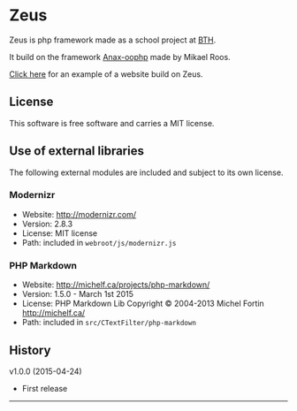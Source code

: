 Zeus
=========

Zeus is php framework made as a school project at [BTH](http://www.bth.se/eng).

It build on the framework [Anax-oophp](https://github.com/mosbth/Anax-oophp) made by Mikael Roos.

[Click here](http://www.student.bth.se/~vikj14/oophp/viktorplay/zeus/webroot/index.php) for an example of a website build on Zeus.

License
----------------
This software is free software and carries a MIT license.



Use of external libraries
-----------------------------------

The following external modules are included and subject to its own license.



### Modernizr
* Website: http://modernizr.com/
* Version: 2.8.3
* License: MIT license 
* Path: included in `webroot/js/modernizr.js`

### PHP Markdown
* Website: http://michelf.ca/projects/php-markdown/
* Version: 1.5.0 - March 1st 2015
* License: PHP Markdown Lib Copyright © 2004-2013 Michel Fortin http://michelf.ca/
* Path: included in `src/CTextFilter/php-markdown`


History
-----------------------------------

v1.0.0 (2015-04-24)

* First release 



------------------
